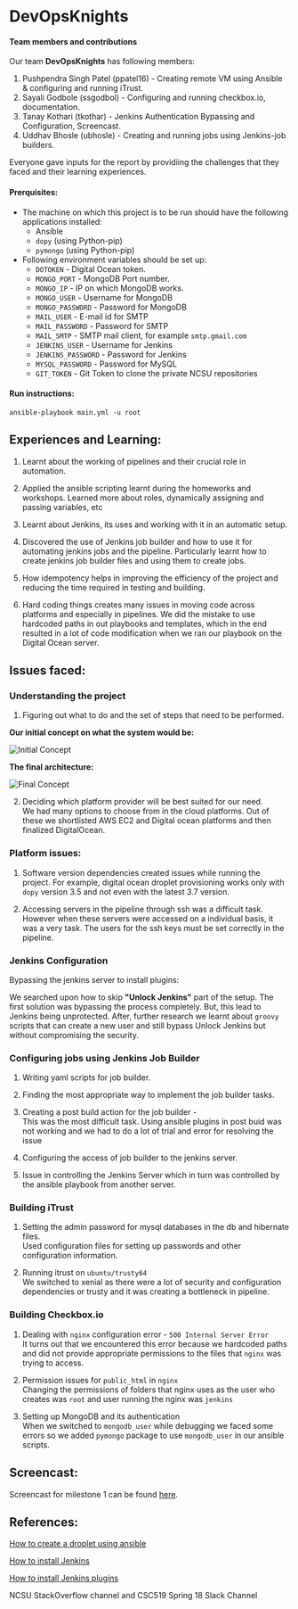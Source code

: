 # DevOpsKnights

#### Team members and contributions
Our team **DevOpsKnights** has following members:
1. Pushpendra Singh Patel (ppatel16) - Creating remote VM using Ansible & configuring and running iTrust.
2. Sayali Godbole (ssgodbol) - Configuring and running checkbox.io, documentation.
3. Tanay Kothari (tkothar) - Jenkins Authentication Bypassing and Configuration, Screencast.
4. Uddhav Bhosle (ubhosle) - Creating and running jobs using Jenkins-job builders.

Everyone gave inputs for the report by providiing the challenges that they faced and their learning experiences.

#### Prerquisites:
* The machine on which this project is to be run should have the following applications installed:
	* Ansible
	* `dopy` (using Python-pip)
	* `pymongo` (using Python-pip)
* Following environment variables should be set up:
	* `DOTOKEN` - Digital Ocean token.
    * `MONGO_PORT` - MongoDB Port number.
    * `MONGO_IP` - IP on which MongoDB works.
    * `MONGO_USER` - Username for MongoDB
    * `MONGO_PASSWORD` - Password for MongoDB
    * `MAIL_USER` - E-mail id for SMTP  
    * `MAIL_PASSWORD` - Password for SMTP
    * `MAIL_SMTP` - SMTP mail client, for example `smtp.gmail.com`
    * `JENKINS_USER` - Username for Jenkins
    * `JENKINS_PASSWORD` - Password for Jenkins
    * `MYSQL_PASSWORD` - Password for MySQL
    * `GIT_TOKEN` - Git Token to clone the private NCSU repositories

#### Run instructions:

`ansible-playbook main.yml -u root`   

## Experiences and Learning:  
1. Learnt about the working of pipelines and their crucial role in automation.  


2. Applied the ansible scripting learnt during the homeworks and workshops. Learned more about roles, dynamically assigning and passing variables, etc


2. Learnt about Jenkins, its uses and working with it in an automatic setup.


3. Discovered the use of Jenkins job builder and how to use it for automating jenkins jobs and the pipeline. Particularly learnt how to create jenkins job builder files and using them to create jobs.


4. How idempotency helps in improving the efficiency of the project and reducing the time required in testing and building. 


5. Hard coding things creates many issues in moving code across platforms and especially in pipelines. We did the mistake to use hardcoded paths in out playbooks and templates, which in the end resulted in a lot of code modification when we ran our playbook on the Digital Ocean server.

## Issues faced:
### Understanding the project
1. Figuring out what to do and the set of steps that need to be performed.  

**Our initial concept on what the system would be:**
	
![Initial Concept](https://github.ncsu.edu/ppatel16/DevOpsKnights/blob/m1_cm_build/before.png)   
	
	
**The final architecture:**
	
![Final Concept](https://github.ncsu.edu/ppatel16/DevOpsKnights/blob/m1_cm_build/after.png)   
    
    
2. Deciding which platform provider will be best suited for our need.   
	We had many options to choose from in the cloud platforms. Out of these we shortlisted AWS EC2 and Digital ocean platforms and then finalized DigitalOcean.
    
### Platform issues:  
1. Software version dependencies created issues while running the project. For example, digital ocean droplet provisioning works only with `dopy` version 3.5 and not even with the latest 3.7 version.
 
2. Accessing servers in the pipeline through ssh was a difficult task. However when these servers were accessed on a individual basis, it was a very task. The users for the ssh keys must be set correctly in the pipeline.

    
### Jenkins Configuration  
Bypassing the jenkins server to install plugins:

   We searched upon how to skip **"Unlock Jenkins"** part of the setup. The first solution was bypassing the process completely. But, this lead to Jenkins being unprotected. After, further research we learnt about `groovy` scripts that can create a new user and still bypass Unlock Jenkins but without compromising the security.



### Configuring jobs using Jenkins Job Builder     
1. Writing yaml scripts for job builder.


2. Finding the most appropriate way to implement the job builder tasks. 


3. Creating a post build action for the job builder -   
   This was the most difficult task. Using ansible plugins in post buid was not working and we had to do a lot of trial and error for resolving the issue
   
   
4. Configuring the access of job builder to the jenkins server.  


5. Issue in controlling the Jenkins Server which in turn was controlled by the ansible playbook from another server.


### Building iTrust      
1. Setting the admin password for mysql databases in the db and hibernate files.   
   Used configuration files for setting up passwords and other configuration information.
   
   
2. Running itrust on `ubuntu/trusty64`		
    We switched to xenial as there were a lot of security and configuration dependencies or trusty and it was creating a bottleneck in pipeline.


### Building Checkbox.io
1. Dealing with `nginx` configuration error - `500 Internal Server Error`	
	It turns out that we encountered this error because we hardcoded paths and did not provide appropriate permissions to the files that `nginx` was trying to access.

2. Permission issues for `public_html` in `nginx`		
   Changing the permissions of folders that nginx uses as the user who creates was `root` and user running the nginx was `jenkins`
   
3. Setting up MongoDB and its authentication	 
   When we switched to `mongodb_user` while debugging we faced some errors so we added `pymongo` package to use `mongodb_user` in our ansible scripts.

## Screencast: 
Screencast for milestone 1 can be found [here](https://youtu.be/VHvCz7OaYJM).

## References:

[How to create a droplet using ansible](https://www.digitalocean.com/community/tutorials/how-to-use-the-digitalocean-api-v2-with-ansible-2-0-on-ubuntu-16-04)

[How to install Jenkins](https://www.digitalocean.com/community/tutorials/how-to-install-jenkins-on-ubuntu-16-04)

[How to install Jenkins plugins](http://docs.ansible.com/ansible/latest/jenkins_plugin_module.html)

NCSU StackOverflow channel and CSC519 Spring 18 Slack Channel
